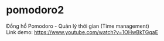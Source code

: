 # pomodoro2
Đồng hồ Pomodoro - Quản lý thời gian (Time management)      
Link demo: https://www.youtube.com/watch?v=1OHwBkTGqaE
